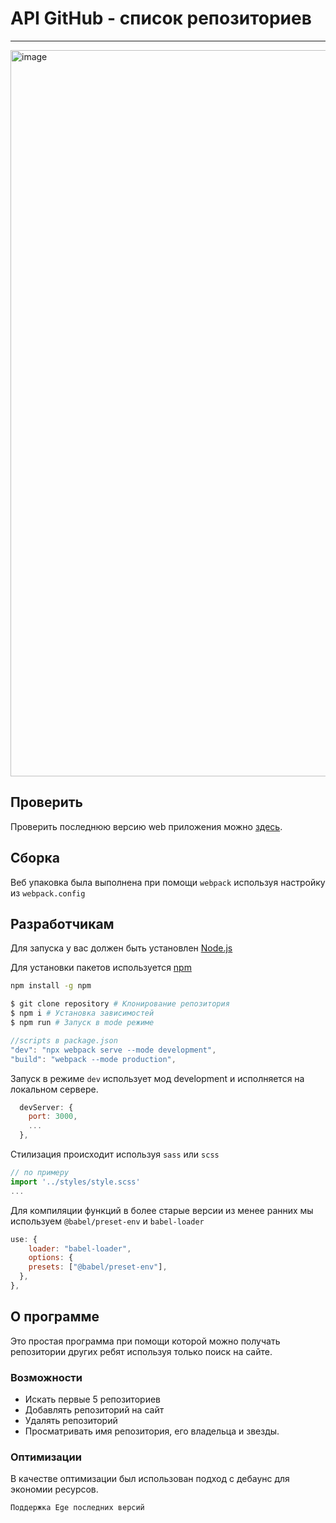 # API GitHub - список репозиториев

---
<img width="1162" alt="image" src="https://github.com/Binatik/images/assets/47430210/8690cd3b-e466-4237-a5ca-47876575553e">

## Проверить

Проверить последнюю версию web приложения можно [здесь](https://binatik.github.io/repositories-gitHub/).

## Сборка
Веб упаковка была выполнена при помощи `webpack` используя настройку из `webpack.config`

## Разработчикам

Для запуска у вас должен быть установлен [Node.js](http://nodejs.org)

Для установки пакетов используется [npm](https://www.npmjs.com)

```bash
npm install -g npm
```

```bash
$ git clone repository # Клонирование репозитория
$ npm i # Установка зависимостей
$ npm run # Запуск в mode режиме
```

```js
//scripts в package.json
"dev": "npx webpack serve --mode development",
"build": "webpack --mode production",
```

Запуск в режиме `dev` использует мод development и исполняется на локальном сервере.
```js
  devServer: {
    port: 3000,
    ...
  },
```
Cтилизация происходит используя `sass` или `scss`
```js
// по примеру
import '../styles/style.scss'
...
```
Для компиляции функций в более старые версии из менее ранних мы используем `@babel/preset-env` и `babel-loader`
```js
use: {
    loader: "babel-loader",
    options: {
    presets: ["@babel/preset-env"],
  },
},
```

## О программе
Это простая программа при помощи которой можно получать репозитории других ребят используя только поиск на сайте. 

### Возможности
-   Искать первые 5 репозиториев
-   Добавлять репозиторий на сайт
-   Удалять репозиторий
-   Просматривать имя репозитория, его владельца и звезды.

### Оптимизации
В качестве оптимизации был использован подход с дебаунс для экономии ресурсов.

``Поддержка Ege последних версий``
